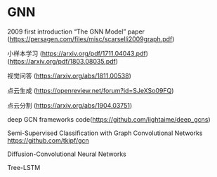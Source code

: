 # GNN
2009 first introduction “The GNN Model”
paper (https://persagen.com/files/misc/scarselli2009graph.pdf)

小样本学习
(https://arxiv.org/pdf/1711.04043.pdf)
(https://arxiv.org/pdf/1803.08035.pdf)

视觉问答
(https://arxiv.org/abs/1811.00538)

点云生成
(https://openreview.net/forum?id=SJeXSo09FQ)

点云分割
(https://arxiv.org/abs/1904.03751)

deep GCN frameworks
code(https://github.com/lightaime/deep_gcns)

Semi-Supervised Classification with Graph Convolutional Networks
https://github.com/tkipf/gcn

Diffusion-Convolutional Neural Networks

Tree-LSTM

